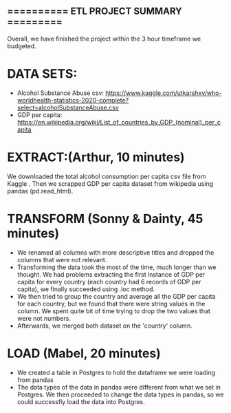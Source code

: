 
## ========== ETL PROJECT SUMMARY  ========= ##

Overall, we have finished the project within the 3 hour timeframe we budgeted.  

# DATA SETS:

* Alcohol Substance Abuse csv: https://www.kaggle.com/utkarshxy/who-worldhealth-statistics-2020-complete?select=alcoholSubstanceAbuse.csv
* GDP per capita: https://en.wikipedia.org/wiki/List_of_countries_by_GDP_(nominal)_per_capita


# EXTRACT:(Arthur, 10 minutes)

We downloaded the total alcohol consumption per capita csv file from Kaggle . Then we scrapped GDP per capita dataset from wikipedia using pandas (pd.read_html).

# TRANSFORM (Sonny & Dainty, 45 minutes)

* We renamed all columns with more descriptive titles and dropped the columns that were not relevant. 
* Transforming the data took the most of the time, much longer than we thought.  We had problems extracting the first instance of GDP per capita for every country (each country had 6 records of GDP per capita), we finally succeeded using .loc method.  
* We then tried to group the country and average all the GDP per capita for each country, but we found that there were string values in the column.  We spent quite bit of time trying to drop the two values that were not numbers.
* Afterwards, we merged both dataset on the 'country' column. 

# LOAD (Mabel, 20 minutes)

* We created a table in Postgres to hold the dataframe we were loading from pandas
* The data types of the data in pandas were different from what we set in Postgres. We then proceeded to change the data types in pandas, so we could successfly load the data into Postgres.

